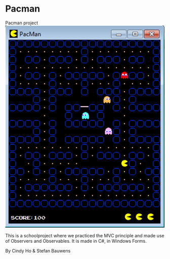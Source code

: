 # Pacman
Pacman project
![Example](pic2.png?raw=true "Pacman")

This is a schoolproject where we practiced the MVC principle and made use of Observers and Observables. It is made in C#, in Windows Forms.

By Cindy Ho & Stefan Bauwens
